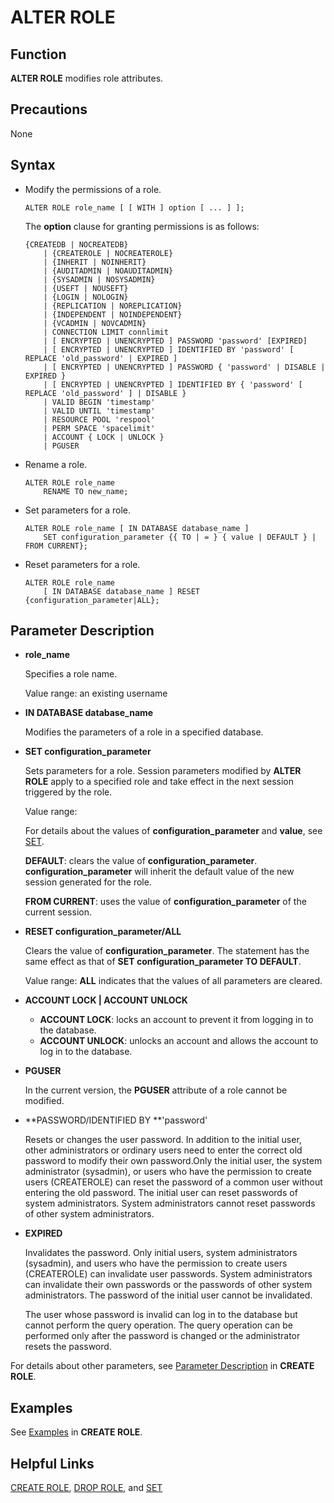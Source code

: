 # ALTER ROLE<a name="EN-US_TOPIC_0289900826"></a>

## Function<a name="en-us_topic_0283137195_en-us_topic_0237122068_en-us_topic_0059778744_sa4ec5e4feca4419193486c30e3c50708"></a>

**ALTER ROLE**  modifies role attributes.

## Precautions<a name="en-us_topic_0283137195_en-us_topic_0237122068_en-us_topic_0059778744_sa559bf9874634b91a97ecb349a5b4c5b"></a>

None

## Syntax<a name="en-us_topic_0283137195_en-us_topic_0237122068_en-us_topic_0059778744_sad868fc15480446b8c29a37a152b5fc5"></a>

-   Modify the permissions of a role.

    ```
    ALTER ROLE role_name [ [ WITH ] option [ ... ] ];
    ```

    The  **option**  clause for granting permissions is as follows:

    ```
    {CREATEDB | NOCREATEDB}
        | {CREATEROLE | NOCREATEROLE}
        | {INHERIT | NOINHERIT}
        | {AUDITADMIN | NOAUDITADMIN}
        | {SYSADMIN | NOSYSADMIN}
        | {USEFT | NOUSEFT}
        | {LOGIN | NOLOGIN}
        | {REPLICATION | NOREPLICATION}
        | {INDEPENDENT | NOINDEPENDENT}
        | {VCADMIN | NOVCADMIN}
        | CONNECTION LIMIT connlimit
        | [ ENCRYPTED | UNENCRYPTED ] PASSWORD 'password' [EXPIRED]
        | [ ENCRYPTED | UNENCRYPTED ] IDENTIFIED BY 'password' [ REPLACE 'old_password' | EXPIRED ]
        | [ ENCRYPTED | UNENCRYPTED ] PASSWORD { 'password' | DISABLE | EXPIRED }
        | [ ENCRYPTED | UNENCRYPTED ] IDENTIFIED BY { 'password' [ REPLACE 'old_password' ] | DISABLE }
        | VALID BEGIN 'timestamp'
        | VALID UNTIL 'timestamp'
        | RESOURCE POOL 'respool'
        | PERM SPACE 'spacelimit'
        | ACCOUNT { LOCK | UNLOCK }
        | PGUSER
    ```

-   Rename a role.

    ```
    ALTER ROLE role_name 
        RENAME TO new_name;
    ```

-   Set parameters for a role.

    ```
    ALTER ROLE role_name [ IN DATABASE database_name ]
        SET configuration_parameter {{ TO | = } { value | DEFAULT } | FROM CURRENT};
    ```

-   Reset parameters for a role.

    ```
    ALTER ROLE role_name
        [ IN DATABASE database_name ] RESET {configuration_parameter|ALL};
    ```


## Parameter Description<a name="en-us_topic_0283137195_en-us_topic_0237122068_en-us_topic_0059778744_s50961af6143d4aafaf8fa02febbbf331"></a>

-   **role\_name**

    Specifies a role name.

    Value range: an existing username

-   **IN DATABASE database\_name**

    Modifies the parameters of a role in a specified database.

-   **SET configuration\_parameter**

    Sets parameters for a role. Session parameters modified by  **ALTER ROLE**  apply to a specified role and take effect in the next session triggered by the role.

    Value range:

    For details about the values of  **configuration\_parameter**  and  **value**, see  [SET](set.md).

    **DEFAULT**: clears the value of  **configuration\_parameter**.  **configuration\_parameter**  will inherit the default value of the new session generated for the role.

    **FROM CURRENT**: uses the value of  **configuration\_parameter**  of the current session.

-   **RESET configuration\_parameter/ALL**

    Clears the value of  **configuration\_parameter**. The statement has the same effect as that of  **SET configuration\_parameter TO DEFAULT**.

    Value range:  **ALL**  indicates that the values of all parameters are cleared.

-   **ACCOUNT LOCK | ACCOUNT UNLOCK**
    -   **ACCOUNT LOCK**: locks an account to prevent it from logging in to the database.
    -   **ACCOUNT UNLOCK**: unlocks an account and allows the account to log in to the database.

-   **PGUSER**

    In the current version, the  **PGUSER**  attribute of a role cannot be modified.

-   **PASSWORD/IDENTIFIED BY **'password'

    Resets or changes the user password. In addition to the initial user, other administrators or ordinary users need to enter the correct old password to modify their own password.Only the initial user, the system administrator \(sysadmin\), or users who have the permission to create users \(CREATEROLE\) can reset the password of a common user without entering the old password. The initial user can reset passwords of system administrators. System administrators cannot reset passwords of other system administrators.

-   **EXPIRED**

    Invalidates the password. Only initial users, system administrators \(sysadmin\), and users who have the permission to create users \(CREATEROLE\) can invalidate user passwords. System administrators can invalidate their own passwords or the passwords of other system administrators. The password of the initial user cannot be invalidated.

    The user whose password is invalid can log in to the database but cannot perform the query operation. The query operation can be performed only after the password is changed or the administrator resets the password.


For details about other parameters, see  [Parameter Description](create-role.md#en-us_topic_0283136858_en-us_topic_0237122112_en-us_topic_0059778189_s5a43ec5742a742089e2c302063de7fe4)  in  **CREATE ROLE**.

## Examples<a name="en-us_topic_0283137195_en-us_topic_0237122068_en-us_topic_0059778744_s961f01774f174a5aa4e6f59dea50381a"></a>

See  [Examples](create-role.md#en-us_topic_0283136858_en-us_topic_0237122112_en-us_topic_0059778189_s0dea2f90b8474387aff0ab3f366a611e)  in  **CREATE ROLE**.

## Helpful Links<a name="en-us_topic_0283137195_en-us_topic_0237122068_en-us_topic_0059778744_sb24012e0cec94bc3ba5c2c0e8997d052"></a>

[CREATE ROLE](create-role.md),  [DROP ROLE](drop-role.md), and  [SET](set.md)

